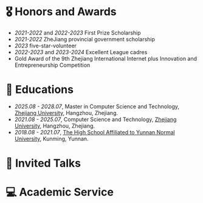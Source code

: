 # 🎖 Honors and Awards
- *2021-2022* and *2022-2023* First Prize Scholarship
- *2021-2022* ZheJiang provincial government scholarship
- *2023* five-star-volunteer
- *2022-2023* and *2023-2024* Excellent League cadres
- Gold Award of the 9th Zhejiang International Internet plus Innovation and Entrepreneurship Competition


# 📖 Educations
- *2025.08 - 2028.07*, Master in Computer Science and Technology, [Zhejiang University](http://www.zju.edu.cn/), Hangzhou, Zhejiang.
- *2021.08 - 2025.07*, Computer Science and Technology, [Zhejiang University](http://www.zju.edu.cn/), Hangzhou, Zhejiang.
- *2018.08 - 2021.07*, [The High School Affiliated to Yunnan Normal University](https://www.ynsdfz.net/), Kunming, Yunnan.


# 💬 Invited Talks
<!-- - *2023.11*, [Invited speaker](https://mp.weixin.qq.com/s/VFsMBIUWuscAVa3WK3oRMA) of SMP 2023 to introduce the lines of works of BrainNet.
- *2022.08*, [Oral presentation](https://dlnext.acm.org/doi/10.1145/3534678.3539178) at KDD 2022 to introduce the paper `BrainNet`. -->


# 💻 Academic Service
<!-- - *2024*, Program committee member of NeurIPS
- *2021--2023*, Program committee member of KDD
- *2023*, Program committee member of TNNLS
- *2022--2023*, Program committee member of TBD -->
